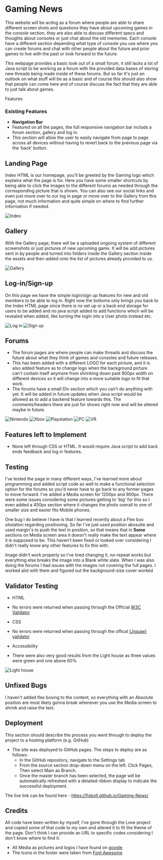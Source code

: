 # Gaming News

This website will be acting as a forum where people are able to share different screen shots and questions they have about upcoming games in the console section, they are also able to discuss different specs and thoughts about consoles or just chat about the old memories. Each console have a different section depending what type of console you use where you can create forums and chat with other people about the future and prior games to live with the past or look forward to the future.

This webpage provides a basic look out of a small forum, it still lacks a lot of Java script to be working as a forum with the provided data bases of storing new threads being made inside of these forums. But so far It's just an outlook on what stuff will be as a basic and of course this should also show that people can come here and of course discuss the fact that they are able to just talk about games.

Features
### Existing Features

- __Navigation Bar__
- Featured on all the pages, the full responsive navigation bar includs a forum section, gallery and log in.
- This section will allow the user to easily navigate from page to page across all devices without having to revert back to the previous page via the ‘back’ button. 

## __Landing Page__

Index HTML is our homepage, you'll be greeted by the Gaming logo which explains what the page is for. Here you have some smaller shortcuts by being able to click the images to the different forums as needed through the corresponding picture that is shown. You can also see our social links and even just move over to our log in page or move over to the Gallery from this page, not much information and quite simple on where to find further information if needed.

![Index](/assets/images/readme/index.png)

## __Gallery__

With the Gallery page, there will be a uploaded ongoing system of different screenshots or just pictures of new upcoming game. It will be add pictures sent in by people and turned into folders inside the Gallery section inside the assets and then added onto the list of pictures already provided to us.

![Gallery](/assets/images/readme/gallery.png)

## __Log-in/Sign-up__

On this page we have the simple login/sign up features for new and old members to be able to log in. Right now the bottoms only brings you back to the Index HTML page since there is no set up or a back end storage for users to be added and no java script added to add functions which will be revealed when added, like turning the login into a User photo instead etc.

![Log in](/assets/images/readme/log-in.png)
![Sign up](/assets/images/readme/sign-up.png)

## __Forums__

- The forum pages are where people can make threads and discuss the future about what they think of games and consoles and future releases.
- This has been added with a different LOGO for each picture, and it is also added feature as to change logo when the background picture can't contain itself anymore from shrinking down past 900px width on different devices so it will change into a more suitable logo to fit that work.
- The forums have a small Div section which you can't do anything with yet. It will be added in future updates when Java script would be allowed as to add a backend feature towards this. The comments/headers there are just for shows right now and will be altered maybe in future.

![Nintendo](/assets/images/readme/nintendo.png)
![Xbox](/assets/images/readme/xbox.png)
![Playstation](/assets/images/readme/playstation.png)
![PC](/assets/images/readme/pc.png)
![VR](/assets/images/readme/oculus.png)

## __Features left to Implement__

- None left through CSS or HTML. It would require Java script to add back ends feedback and log in features.

## __Testing__ 

I've tested the page in many different ways, I've learned more about programming and added script code as well to make a functional selection option for the forums so you'd never have to go back to any former pages to move forward. I've added a Media screen for 1200px and 900px. There were some issues considering some pictures getting to 'big' for this so I even added a 450px section where it changes the photo overall to one of smaller size and easier fits Mobile phones.

One bug I do believe I have is that I learned recently about a Flex box situtation regarding positioning. So far I've just used position abosulte and used margin's to push the text in position, so that means that in **Some** sections on Media screen area it doesn't really make the text appear where it is supposed to be. This haven't been fixed or looked over considering I didn't really know any other features to fix this with.

Image didn't work properly so I've tired changing it, no-repeat works but everything else breaks the image into a Blank white slate.
When I was also doing the forums I had issues with the images not covering the full pages. I worked alot with them and figured out the background-size cover worked

## Validator Testing 

- HTML
* No errors were returned when passing through the Official [W3C Validator](https://validator.w3.org/nu/?doc=https%3A%2F%2F8000-fisboll-templatetest-ski00ut7ztb.ws-eu72.gitpod.io%2F)

- CSS
* No errors were returned when passing through the offical [(Jigsaw) validator](https://jigsaw.w3.org/css-validator/validator?uri=https%3A%2F%2F8000-fisboll-templatetest-ski00ut7ztb.ws-eu72.gitpod.io%2F&profile=css3svg&usermedium=all&warning=1&vextwarning=&lang=sv)

- Accessibility
* There were also very good results from the Light house as three values were green and one above 60%

![Light house](/assets/images/readme/Light%20house%20Scores.png)

## Unfixed Bugs

I haven't added flex boxing to the content, so everything with an Absolute position are most likely gonna break whenever you use the Media screen to shrink and raise the text.

## Deployment

This section should describe the process you went through to deploy the project to a hosting platform (e.g. GitHub) 

- The site was deployed to GitHub pages. The steps to deploy are as follows: 
  - In the GitHub repository, navigate to the Settings tab 
  - From the source section drop-down menu on the left. Click Pages, Then select Main as Branch.
  - Once the master branch has been selected, the page will be automatically refreshed with a detailed ribbon display to indicate the successful deployment. 

The live link can be found here - https://fisboll.github.io/Gaming-News/

## Credits

All code have been written by myself, I've gone through the Love project and copied some of that code to my own and altered it to fit the theme of the page. Don't think I can provide an URL to specific codes considering I don't know where to find it.

* All Media as pictures and logos I have found on [google](https://www.google.com/)
* The Icons in the footer were taken from [Font Awesome](https://fontawesome.com/)